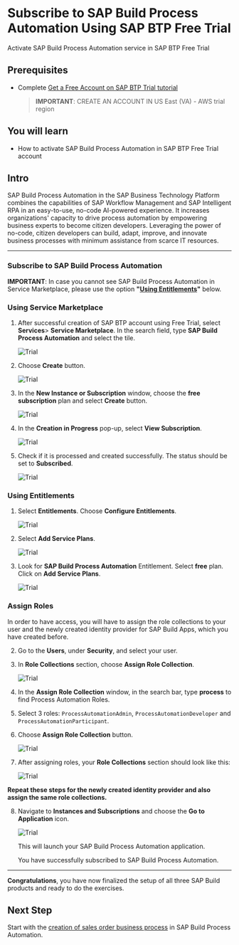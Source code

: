 
# Subscribe to SAP Build Process Automation Using SAP BTP Free Trial
<!-- description --> Activate SAP Build Process Automation service in SAP BTP Free Trial

## Prerequisites
  - Complete [Get a Free Account on SAP BTP Trial tutorial](hcp-create-trial-account)
    > **IMPORTANT**: CREATE AN ACCOUNT IN US East (VA) - AWS trial region

## You will learn
  - How to activate SAP Build Process Automation in SAP BTP Free Trial account

## Intro
SAP Build Process Automation in the SAP Business Technology Platform combines the capabilities of SAP Workflow Management and SAP Intelligent RPA in an easy-to-use, no-code AI-powered experience. It increases organizations' capacity to drive process automation by empowering business experts to become citizen developers. Leveraging the power of no-code, citizen developers can build, adapt, improve, and innovate business processes with minimum assistance from scarce IT resources.

---

### Subscribe to SAP Build Process Automation

**IMPORTANT**: In case you cannot see SAP Build Process Automation in Service Marketplace, please use the option **"[Using Entitlements](/exercises/0_Setup_Trial_Landscape/3_spa-subscribe-free-trial/spa-subscribe-free-trial.md#using-entitlements)"** below.

### Using Service Marketplace

1. After successful creation of SAP BTP account using Free Trial, select **Services**> **Service Marketplace**. In the search field, type **SAP Build Process Automation** and select the tile.

    ![Trial](001.png)

2. Choose **Create** button.

    ![Trial](002.png)

3.  In the **New Instance or Subscription** window, choose the **free subscription** plan and select **Create** button.

    ![Trial](003freeplan.png)

4. In the **Creation in Progress** pop-up, select **View Subscription**.

    ![Trial](003creation.png)

5. Check if it is processed and created successfully. The status should be set to **Subscribed**.

    ![Trial](004freeplan.png)


### Using Entitlements 

1. Select **Entitlements**. Choose **Configure Entitlements**. 

    ![Trial](050.png)

2. Select **Add Service Plans**.

    ![Trial](051.png)

3. Look for **SAP Build Process Automation** Entitlement. Select **free** plan. Click on **Add Service Plans**.

    ![Trial](052.png)



### Assign Roles

In order to have access, you will have to assign the role collections to your user and the newly created identity provider for SAP Build Apps, which you have created before. 
   
2. Go to the **Users**, under **Security**, and select your user.

3. In **Role Collections** section, choose **Assign Role Collection**.

    ![Trial](005.png)

4. In the **Assign Role Collection** window, in the search bar, type **process** to find Process Automation Roles.

5. Select 3 roles: `ProcessAutomationAdmin`, `ProcessAutomationDeveloper` and `ProcessAutomationParticipant`.

6. Choose **Assign Role Collection** button.

    ![Trial](006.png)   

7. After assigning roles, your **Role Collections** section should look like this:

    ![Trial](007.png)

**Repeat these steps for the newly created identity provider and also assign the same role collections.**

8. Navigate to **Instances and Subscriptions** and choose the **Go to Application** icon.

    ![Trial](008.png)

    This will launch your SAP Build Process Automation application.

    You have successfully subscribed to SAP Build Process Automation.
   

---
**Congratulations**, you have now finalized the setup of all three SAP Build products and ready to do the exercises.

## Next Step
Start with the [creation of sales order business process](/exercises/1_Build_Process_Automation/1_1_spa-academy-salesorder/spa-academy-salesorder.md) in SAP Build Process Automation.